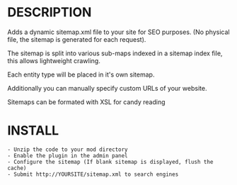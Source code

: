 DESCRIPTION
===========

Adds a dynamic sitemap.xml file to your site for SEO purposes. (No physical file, the sitemap is generated for each request).
	
The sitemap is split into various sub-maps indexed in a sitemap index file, this allows lightweight crawling.

Each entity type will be placed in it's own sitemap.
	
Additionally you can manually specify custom URLs of your website.

Sitemaps can be formated with XSL for candy reading

INSTALL
=======

	- Unzip the code to your mod directory
	- Enable the plugin in the admin panel
	- Configure the sitemap (If blank sitemap is displayed, flush the cache)
	- Submit http://YOURSITE/sitemap.xml to search engines